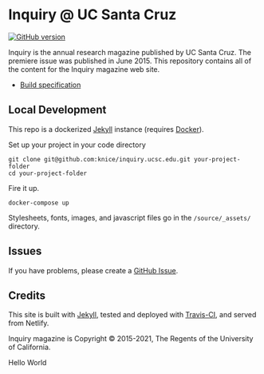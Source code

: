 # Inquiry @ UC Santa Cruz

[![GitHub version](https://badge.fury.io/gh/ucsc%2Fsite-inquiry.svg)](https://badge.fury.io/gh/ucsc%2Fsite-inquiry)

Inquiry is the annual research magazine published by UC Santa Cruz. The premiere issue was published in June 2015. This repository contains all of the content for the Inquiry magazine web site.

- [Build specification](https://github.com/knice/inquiry.ucsc.edu/wiki)

## Local Development

This repo is a dockerized [Jekyll](https://jekyllrb.com/) instance (requires [Docker](https://www.docker.com/)).

Set up your project in your code directory

```shell
git clone git@github.com:knice/inquiry.ucsc.edu.git your-project-folder
cd your-project-folder
```

Fire it up.

```shell
docker-compose up
```

Stylesheets, fonts, images, and javascript files go in the `/source/_assets/` directory.

## Issues

If you have problems, please create a
[GitHub Issue](https://github.com/knice/inquiry.ucsc.edu/issues).

## Credits

This site is built with [Jekyll](http://jekyllrb.com/), tested and deployed with [Travis-CI](http://travis-ci.org/), and served from Netlify.

Inquiry magazine is Copyright &copy; 2015-2021, The Regents of the University of California.

Hello World
